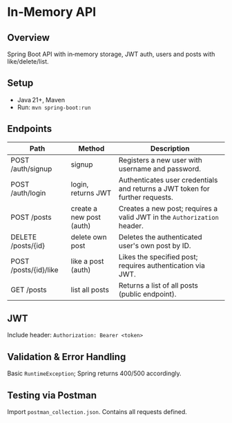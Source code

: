 # In‑Memory API

## Overview
Spring Boot API with in‑memory storage, JWT auth, users and posts with like/delete/list.

## Setup
- Java 21+, Maven
- Run: `mvn spring‑boot:run`

## Endpoints
| Path                     | Method | Description                                                                 |
|--------------------------|--------|-----------------------------------------------------------------------------|
| POST /auth/signup        | signup | Registers a new user with username and password.                           |
| POST /auth/login         | login, returns JWT | Authenticates user credentials and returns a JWT token for further requests. |
| POST /posts              | create a new post (auth) | Creates a new post; requires a valid JWT in the `Authorization` header.      |
| DELETE /posts/{id}       | delete own post | Deletes the authenticated user's own post by ID.                             |
| POST /posts/{id}/like    | like a post (auth) | Likes the specified post; requires authentication via JWT.                   |
| GET /posts               | list all posts | Returns a list of all posts (public endpoint).                                |


## JWT
Include header: `Authorization: Bearer <token>`

## Validation & Error Handling
Basic `RuntimeException`; Spring returns 400/500 accordingly.

## Testing via Postman
Import `postman_collection.json`. Contains all requests defined.

